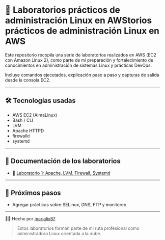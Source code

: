 # 🧪 Laboratorios prácticos de administración Linux en AWStorios prácticos de administración Linux en AWS

Este repositorio recopila una serie de laboratorios realizados en AWS (EC2 con Amazon Linux 2), como parte de mi preparación y fortalecimiento de conocimientos en administración de sistemas Linux y prácticas DevOps.

Incluye comandos ejecutados, explicación paso a paso y capturas de salida desde la consola EC2.

---

## 🛠️ Tecnologías usadas

- AWS EC2 (AlmaLinux)
- Bash / CLI
- LVM
- Apache HTTPD
- firewalld
- systemd

---

## 📄 Documentación de los laboratorios

- 🔗 [Laboratorio 1: Apache, LVM, Firewall, Systemd](./laboratorio-linux-aws.pdf)

---

## 🚀 Próximos pasos

- Agregar prácticas sobre SELinux, DNS, FTP y monitoreo.

---

👩‍💻 Hecho por [marialix87](https://github.com/marialix87)


> Estos laboratorios forman parte de mi ruta profesional como administradora Linux orientada a la nube.
